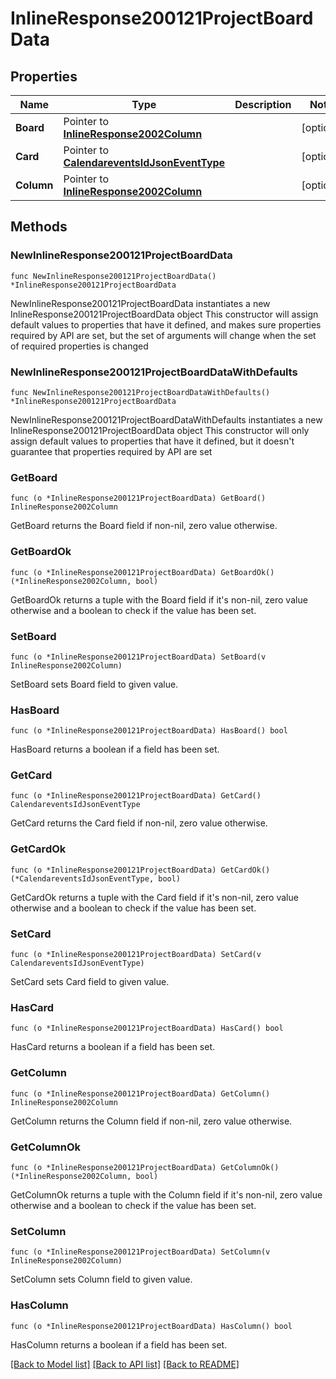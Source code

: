 # InlineResponse200121ProjectBoardData

## Properties

Name | Type | Description | Notes
------------ | ------------- | ------------- | -------------
**Board** | Pointer to [**InlineResponse2002Column**](inline_response_200_2_column.md) |  | [optional] 
**Card** | Pointer to [**CalendareventsIdJsonEventType**](_calendarevents__id__json_event_type.md) |  | [optional] 
**Column** | Pointer to [**InlineResponse2002Column**](inline_response_200_2_column.md) |  | [optional] 

## Methods

### NewInlineResponse200121ProjectBoardData

`func NewInlineResponse200121ProjectBoardData() *InlineResponse200121ProjectBoardData`

NewInlineResponse200121ProjectBoardData instantiates a new InlineResponse200121ProjectBoardData object
This constructor will assign default values to properties that have it defined,
and makes sure properties required by API are set, but the set of arguments
will change when the set of required properties is changed

### NewInlineResponse200121ProjectBoardDataWithDefaults

`func NewInlineResponse200121ProjectBoardDataWithDefaults() *InlineResponse200121ProjectBoardData`

NewInlineResponse200121ProjectBoardDataWithDefaults instantiates a new InlineResponse200121ProjectBoardData object
This constructor will only assign default values to properties that have it defined,
but it doesn't guarantee that properties required by API are set

### GetBoard

`func (o *InlineResponse200121ProjectBoardData) GetBoard() InlineResponse2002Column`

GetBoard returns the Board field if non-nil, zero value otherwise.

### GetBoardOk

`func (o *InlineResponse200121ProjectBoardData) GetBoardOk() (*InlineResponse2002Column, bool)`

GetBoardOk returns a tuple with the Board field if it's non-nil, zero value otherwise
and a boolean to check if the value has been set.

### SetBoard

`func (o *InlineResponse200121ProjectBoardData) SetBoard(v InlineResponse2002Column)`

SetBoard sets Board field to given value.

### HasBoard

`func (o *InlineResponse200121ProjectBoardData) HasBoard() bool`

HasBoard returns a boolean if a field has been set.

### GetCard

`func (o *InlineResponse200121ProjectBoardData) GetCard() CalendareventsIdJsonEventType`

GetCard returns the Card field if non-nil, zero value otherwise.

### GetCardOk

`func (o *InlineResponse200121ProjectBoardData) GetCardOk() (*CalendareventsIdJsonEventType, bool)`

GetCardOk returns a tuple with the Card field if it's non-nil, zero value otherwise
and a boolean to check if the value has been set.

### SetCard

`func (o *InlineResponse200121ProjectBoardData) SetCard(v CalendareventsIdJsonEventType)`

SetCard sets Card field to given value.

### HasCard

`func (o *InlineResponse200121ProjectBoardData) HasCard() bool`

HasCard returns a boolean if a field has been set.

### GetColumn

`func (o *InlineResponse200121ProjectBoardData) GetColumn() InlineResponse2002Column`

GetColumn returns the Column field if non-nil, zero value otherwise.

### GetColumnOk

`func (o *InlineResponse200121ProjectBoardData) GetColumnOk() (*InlineResponse2002Column, bool)`

GetColumnOk returns a tuple with the Column field if it's non-nil, zero value otherwise
and a boolean to check if the value has been set.

### SetColumn

`func (o *InlineResponse200121ProjectBoardData) SetColumn(v InlineResponse2002Column)`

SetColumn sets Column field to given value.

### HasColumn

`func (o *InlineResponse200121ProjectBoardData) HasColumn() bool`

HasColumn returns a boolean if a field has been set.


[[Back to Model list]](../README.md#documentation-for-models) [[Back to API list]](../README.md#documentation-for-api-endpoints) [[Back to README]](../README.md)


